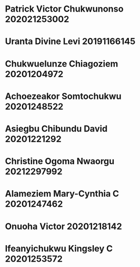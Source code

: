 # Patrick Victor Chukwunonso 202021253002
# Uranta Divine Levi 20191166145
# Chukwuelunze Chiagoziem 20201204972
# Achoezeakor Somtochukwu 20201248522
# Asiegbu Chibundu David 20201221292
# Christine Ogoma Nwaorgu 20212297992
# Alameziem Mary-Cynthia C 20201247462
# Onuoha Victor 20201218142
# Ifeanyichukwu Kingsley C 20201253572

